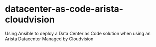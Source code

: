 # datacenter-as-code-arista-cloudvision
Using Ansible to deploy a Data Center as Code  solution when using an Arista Datacenter Managed by Cloudvision
